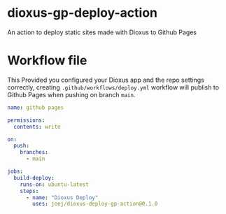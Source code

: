 # dioxus-gp-deploy-action
An action to deploy static sites made with Dioxus to Github Pages

# Workflow file

This Provided you configured your Dioxus app and the repo settings correctly, creating `.github/workflows/deploy.yml` workflow will publish to Github Pages when pushing on branch `main`.

```yml
name: github pages

permissions:
  contents: write

on:
  push:
    branches:
      - main

jobs:
  build-deploy:
    runs-on: ubuntu-latest
    steps:
      - name: "Dioxus Deploy"
        uses: joej/dioxus-deploy-gp-action@0.1.0
```